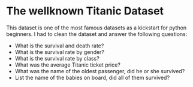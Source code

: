 # The wellknown Titanic Dataset

This dataset is one of the most famous datasets as a kickstart for python beginners.
I had to clean the dataset and answer the following questions:
- What is the survival and death rate?
- What is the survival rate by gender?
- What is the survival rate by class?
- What was the average Titanic ticket price?
- What was the name of the oldest passenger, did he or she survived?
- List the name of the babies on board, did all of them survived?
